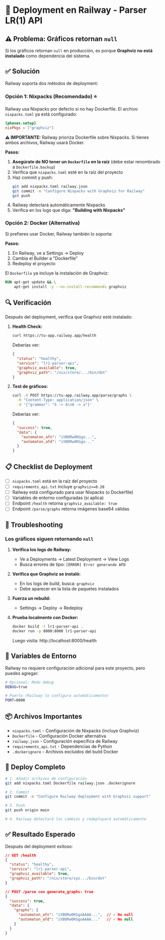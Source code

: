 # 🚂 Deployment en Railway - Parser LR(1) API

## ⚠️ Problema: Gráficos retornan `null`

Si los gráficos retornan `null` en producción, es porque **Graphviz no está instalado** como dependencia del sistema.

## ✅ Solución

Railway soporta dos métodos de deployment:

### Opción 1: Nixpacks (Recomendado) ⭐

Railway usa Nixpacks por defecto si no hay Dockerfile. El archivo `nixpacks.toml` ya está configurado:

```toml
[phases.setup]
nixPkgs = ["graphviz"]
```

**⚠️ IMPORTANTE:** Railway prioriza Dockerfile sobre Nixpacks. Si tienes ambos archivos, Railway usará Docker.

**Pasos:**
1. **Asegúrate de NO tener un `Dockerfile` en la raíz** (debe estar renombrado a `Dockerfile.backup`)
2. Verifica que `nixpacks.toml` esté en la raíz del proyecto
3. Haz commit y push:
   ```bash
   git add nixpacks.toml railway.json
   git commit -m "Configure Nixpacks with Graphviz for Railway"
   git push
   ```
4. Railway detectará automáticamente Nixpacks
5. Verifica en los logs que diga: **"Building with Nixpacks"**

### Opción 2: Docker (Alternativa)

Si prefieres usar Docker, Railway también lo soporta:

**Pasos:**
1. En Railway, ve a Settings → Deploy
2. Cambia el Builder a "Dockerfile"
3. Redeploy el proyecto

El `Dockerfile` ya incluye la instalación de Graphviz:
```dockerfile
RUN apt-get update && \
    apt-get install -y --no-install-recommends graphviz
```

## 🔍 Verificación

Después del deployment, verifica que Graphviz esté instalado:

1. **Health Check:**
   ```bash
   curl https://tu-app.railway.app/health
   ```
   
   Deberías ver:
   ```json
   {
     "status": "healthy",
     "service": "lr1-parser-api",
     "graphviz_available": true,
     "graphviz_path": "/nix/store/.../bin/dot"
   }
   ```

2. **Test de gráficos:**
   ```bash
   curl -X POST https://tu-app.railway.app/parse/graphs \
     -H "Content-Type: application/json" \
     -d '{"grammar": "S -> A\nA -> a"}'
   ```
   
   Deberías ver:
   ```json
   {
     "success": true,
     "data": {
       "automaton_afn": "iVBORw0KGgo...",
       "automaton_afd": "iVBORw0KGgo..."
     }
   }
   ```

## 📋 Checklist de Deployment

- [ ] `nixpacks.toml` está en la raíz del proyecto
- [ ] `requirements_api.txt` incluye `graphviz>=0.20`
- [ ] Railway está configurado para usar Nixpacks (o Dockerfile)
- [ ] Variables de entorno configuradas (si aplica)
- [ ] Endpoint `/health` retorna `graphviz_available: true`
- [ ] Endpoint `/parse/graphs` retorna imágenes base64 válidas

## 🐛 Troubleshooting

### Los gráficos siguen retornando `null`

1. **Verifica los logs de Railway:**
   - Ve a Deployments → Latest Deployment → View Logs
   - Busca errores de tipo: `[ERROR] Error generando AFD`

2. **Verifica que Graphviz se instaló:**
   - En los logs de build, busca: `graphviz`
   - Debe aparecer en la lista de paquetes instalados

3. **Fuerza un rebuild:**
   - Settings → Deploy → Redeploy

4. **Prueba localmente con Docker:**
   ```bash
   docker build -t lr1-parser-api .
   docker run -p 8000:8000 lr1-parser-api
   ```
   Luego visita: http://localhost:8000/health

## 🔗 Variables de Entorno

Railway no requiere configuración adicional para este proyecto, pero puedes agregar:

```bash
# Opcional: Modo debug
DEBUG=true

# Puerto (Railway lo configura automáticamente)
PORT=8000
```

## 📦 Archivos Importantes

- `nixpacks.toml` - Configuración de Nixpacks (incluye Graphviz)
- `Dockerfile` - Configuración Docker alternativa
- `railway.json` - Configuración específica de Railway
- `requirements_api.txt` - Dependencias de Python
- `.dockerignore` - Archivos excluidos del build Docker

## 🚀 Deploy Completo

```bash
# 1. Añadir archivos de configuración
git add nixpacks.toml Dockerfile railway.json .dockerignore

# 2. Commit
git commit -m "Configure Railway deployment with Graphviz support"

# 3. Push
git push origin main

# 4. Railway detectará los cambios y redeployará automáticamente
```

## ✅ Resultado Esperado

Después del deployment exitoso:

```json
// GET /health
{
  "status": "healthy",
  "service": "lr1-parser-api",
  "graphviz_available": true,
  "graphviz_path": "/nix/store/xyz.../bin/dot"
}

// POST /parse con generate_graphs: true
{
  "success": true,
  "data": {
    "graphs": {
      "automaton_afn": "iVBORw0KGgoAAAA...",  // ✓ No null
      "automaton_afd": "iVBORw0KGgoAAAA..."   // ✓ No null
    }
  }
}
```
